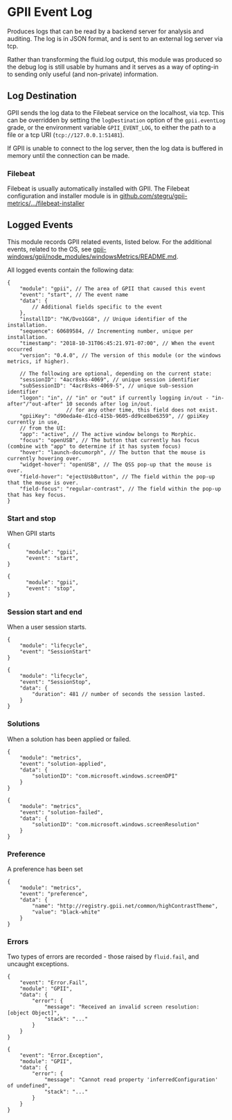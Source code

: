 # GPII Event Log

Produces logs that can be read by a backend server for analysis and auditing. The log is in JSON format, and is sent
to an external log server via tcp.

Rather than transforming the fluid.log output, this module was produced so the debug log is still usable by humans and
it serves as a way of opting-in to sending only useful (and non-private) information.

## Log Destination

GPII sends the log data to the Filebeat service on the localhost, via tcp. This can be overridden by setting the
`logDestination` option of the `gpii.eventLog` grade, or the environment variable `GPII_EVENT_LOG`, to either the path
to a file or a tcp URI (`tcp://127.0.0.1:51481`).

If GPII is unable to connect to the log server, then the log data is buffered in memory until the connection can be
made.

### Filebeat

Filebeat is usually automatically installed with GPII. The Filebeat configuration and installer module is in
[github.com/stegru/gpii-metrics/.../filebeat-installer](https://github.com/stegru/gpii-metrics/tree/master/filebeat-installer)

## Logged Events

This module records GPII related events, listed below. For the additional events, related to the OS, see
[gpii-windows/gpii/node_modules/windowsMetrics/README.md](https://github.com/GPII/windows/blob/master/gpii/node_modules/windowsMetrics/README.md).

All logged events contain the following data:

```json5
{
    "module": "gpii", // The area of GPII that caused this event
    "event": "start", // The event name
    "data": {
        // Additional fields specific to the event
    },
    "installID": "hK/Dvo1GG8", // Unique identifier of the installation.
    "sequence": 60689584, // Incrementing number, unique per installation.
    "timestamp": "2018-10-31T06:45:21.971-07:00", // When the event occurred
    "version": "0.4.0", // The version of this module (or the windows metrics, if higher).

    // The following are optional, depending on the current state:
    "sessionID": "4acr8sks-4069", // unique session identifier
    "subSessionID": "4acr8sks-4069-5", // unique sub-session identifier
    "logon": "in", // "in" or "out" if currently logging in/out - "in-after"/"out-after" 10 seconds after log in/out.
                   // for any other time, this field does not exist.
    "gpiiKey": "d90eda4e-d1cd-415b-9605-dd9ce8be6359", // gpiiKey currently in use,
    // from the UI:
    "app": "active", // The active window belongs to Morphic.
    "focus": "openUSB", // The button that currently has focus (combine with "app" to determine if it has system focus)
    "hover": "launch-documorph", // The button that the mouse is currently hovering over.
    "widget-hover": "openUSB", // The QSS pop-up that the mouse is over.
    "field-hover": "ejectUsbButton", // The field within the pop-up that the mouse is over.
    "field-focus": "regular-contrast", // The field within the pop-up that has key focus.
}
```

### Start and stop

When GPII starts

```json5
{
      "module": "gpii",
      "event": "start",
}
```

```json5
{
      "module": "gpii",
      "event": "stop",
}
```

### Session start and end

When a user session starts.

```json5
{
    "module": "lifecycle",
    "event": "SessionStart"
}
```

```json5
{
    "module": "lifecycle",
    "event": "SessionStop",
    "data": {
        "duration": 481 // number of seconds the session lasted.
    }
}
```

### Solutions

When a solution has been applied or failed.

```json5
{
    "module": "metrics",
    "event": "solution-applied",
    "data": {
        "solutionID": "com.microsoft.windows.screenDPI"
    }
}
```

```json5
{
    "module": "metrics",
    "event": "solution-failed",
    "data": {
        "solutionID": "com.microsoft.windows.screenResolution"
    }
}
```

### Preference

A preference has been set

```json5
{
    "module": "metrics",
    "event": "preference",
    "data": {
        "name": "http://registry.gpii.net/common/highContrastTheme",
        "value": "black-white"
    }
}
```

### Errors

Two types of errors are recorded - those raised by `fluid.fail`, and uncaught exceptions.

```json5
{
    "event": "Error.Fail",
    "module": "GPII",
    "data": {
        "error": {
            "message": "Received an invalid screen resolution:  [object Object]",
            "stack": "..."
        }
    }
}
```

```json5
{
    "event": "Error.Exception",
    "module": "GPII",
    "data": {
        "error": {
            "message": "Cannot read property 'inferredConfiguration' of undefined",
            "stack": "..."
        }
    }
}
```
